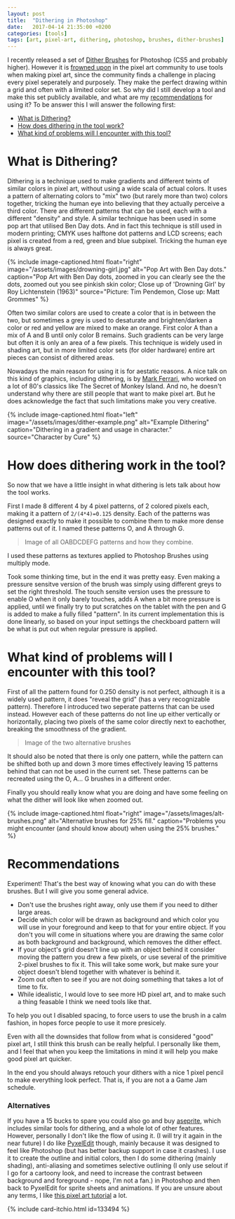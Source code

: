 ```yaml
---
layout: post
title:  "Dithering in Photoshop"
date:   2017-04-14 21:35:00 +0200
categories: [tools]
tags: [art, pixel-art, dithering, photoshop, brushes, dither-brushes]
---
```

I recently released a set of [Dither Brushes][dither-brushes] for Photoshop (CS5 and probably higher). However it is [frowned upon][frowned-upon-tools] in the pixel art community to use tools when making pixel art, since the community finds a challenge in placing every pixel seperately and purposely. They make the perfect drawing within a grid and often with a limited color set. So why did I still develop a tool and make this set publicly available, and what are my [recommendations](#recommendations) for using it? 
To be answer this I will answer the following first:
* [What is Dithering?](#what-is-dithering)
* [How does dithering in the tool work?](#how-does-dithering-in-the-tool-work)
* [What kind of problems will I encounter with this tool?](#what-kind-of-problems-will-i-encounter-with-this-tool)

# What is Dithering?
Dithering is a technique used to make gradients and different teints of similar colors in pixel art, without using a wide scala of actual colors. It uses a pattern of alternating colors to "mix" two (but rarely more than two) colors together, tricking the human eye into believing that they actually perceive a third color. There are different patterns that can be used, each with a different "density" and style. A similar technique has been used in some pop art that utilised Ben Day dots. And in fact this technique is still used in modern printing; CMYK uses halftone dot patterns and LCD screens; each pixel is created from a red, green and blue subpixel. Tricking the human eye is always great.

{% include image-captioned.html 
    float="right"
    image="/assets/images/drowning-girl.jpg" 
    alt="Pop Art with Ben Day dots." caption="Pop Art with Ben Day dots, zoomed in you can clearly see the the dots, zoomed out you see pinkish skin color; Close up of 'Drowning Girl' by Roy Lichtenstein (1963)" 
    source="Picture: Tim Pendemon, Close up: Matt Grommes" %}

Often two similar colors are used to create a color that is in between the two, but sometimes a grey is used to desaturate and brighten/darken a color or red and yellow are mixed to make an orange. First color A than a mix of A and B until only color B remains. Such gradients can be very large but often it is only an area of a few pixels. This technique is widely used in shading art, but in more limited color sets (for older hardware) entire art pieces can consist of dithered areas.

Nowadays the main reason for using it is for aestatic reasons. A nice talk on this kind of graphics, including dithering, is by [Mark Ferrari][mark-ferrari], who worked on a lot of 80's classics like The Secret of Monkey Island. And no, he doesn't understand why there are still people that want to make pixel art. But he does acknowledge the fact that such limitations make you very creative.

{% include image-captioned.html 
    float="left"
    image="/assets/images/dither-example.png" 
    alt="Example Dithering" caption="Dithering in a gradient and usage in character." 
    source="Character by Cure" %}

# How does dithering work in the tool?
So now that we have a little insight in what dithering is lets talk about how the tool works.

First I made 8 different 4 by 4 pixel patterns, of 2 colored pixels each, making it a pattern of `2/(4*4)=0.125` density. Each of the patterns was designed exactly to make it possible to combine them to make more dense patterns out of it. I named these patterns O, and A through G.

>Image of all OABDCDEFG patterns and how they combine.

I used these patterns as textures applied to Photoshop Brushes using multiply mode.

Took some thinking time, but in the end it was pretty easy. 
Even making a pressure sensitve version of the brush was simply using different greys to set the right threshold. The touch sensite version uses the pressure to enable O when it only barely touches, adds A when a bit more pressure is applied, until we finally try to put scratches on the tablet with the pen and G is added to make a fully filled "pattern". In its current implementation this is done linearly, so based on your input settings the checkboard pattern will be what is put out when regular pressure is applied.

# What kind of problems will I encounter with this tool?
First of all the pattern found for 0.250 density is not perfect, although it is a widely used pattern, it does "reveal the grid" (has a very recognizable pattern). Therefore I introduced two seperate patterns that can be used instead. However each of these patterns do not line up either vertically or horizontally, placing two pixels of the same color directly next to eachother, breaking the smoothness of the gradient.
>Image of the two alternative brushes

It should also be noted that there is only one pattern, while the pattern can be shifted both up and down 3 more times effectively leaving 15 patterns behind that can not be used in the current set. These patterns can be recreated using the O, A... G brushes in a different order.

Finally you should really know what you are doing and have some feeling on what the dither will look like when zoomed out.

{% include image-captioned.html 
    float="right"
    image="/assets/images/alt-brushes.png" 
    alt="Alternative brushes for 25% fill." caption="Problems you might encounter (and should know about) when using the 25% brushes." %}

# Recommendations
Experiment! That's the best way of knowing what you can do with these brushes. But I will give you some general advice.

* Don't use the brushes right away, only use them if you need to dither large areas.
* Decide which color will be drawn as background and which color you will use in your foreground and keep to that for your entire object. If you don't you will come in situations where you are drawing the same color as both background and background, which removes the dither effect.
* If your object's grid doesn't line up with an object behind it consider moving the pattern you drew a few pixels, or use several of the primitive 2-pixel brushes to fix it. This will take some work, but make sure your object doesn't blend together with whatever is behind it.
* Zoom out often to see if you are not doing something that takes a lot of time to fix.
* While idealistic, I would love to see more HD pixel art, and to make such a thing feasable I think we need tools like that.

To help you out I disabled spacing, to force users to use the brush in a calm fashion, in hopes force people to use it more presicely.

Even with all the downsides that follow from what is considered "good" pixel art, I still think this brush can be really helpful. I personally like them, and I feel that when you keep the limitations in mind it will help you make good pixel art quicker.

In the end you should always retouch your dithers with a nice 1 pixel pencil to make everything look perfect. That is, if you are not a a Game Jam schedule.

### Alternatives
If you have a 15 bucks to spare you could also go and buy [aseprite][aseprite], which includes similar tools for dithering, and a whole lot of other features. However, personally I don't like the flow of using it. (I will try it again in the near future) I do like [PyxelEdit][pyxeledit] though, mainly because it was designed to feel like Photoshop (but has better backup support in case it crashes). I use it to create the outline and initial colors, then I do some dithering (mainly shading), anti-aliasing and sometimes selective outlining (I only use selout if I go for a cartoony look, and need to increase the contrast between background and foreground - nope, I'm not a fan.) in Photoshop and then back to PyxelEdit for sprite sheets and animations. If you are unsure about any terms, I like [this pixel art tutorial][pixel-art-tutorial] a lot.


{% include card-itchio.html id=133494 %}  

[dither-brushes]: https://abductedPlatypus.itch.io/dither-brushes
[frowned-upon-tools]: http://pixeljoint.com/forum/forum_posts.asp?TID=11299&PID=139318#139318
[mark-ferrari]:https://www.youtube.com/watch?v=aMcJ1Jvtef0
[aseprite]:https://www.asesprite.org
[pyxeledit]:https://www.pyxeledit.com
[pixel-art-tutorial]:http://pixeljoint.com/forum/forum_posts.asp?TID=11299